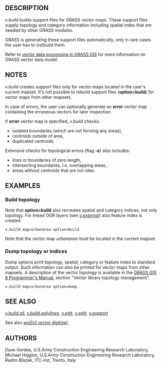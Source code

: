 ## DESCRIPTION

*v.build* builds support files for GRASS vector maps. These support
files supply topology and category information including spatial index
that are needed by other GRASS modules.

GRASS is generating these support files automatically, only in rare
cases the user has to (re)build them.

Refer to [vector data processing in GRASS GIS](vectorintro.md) for more
information on GRASS vector data model.

## NOTES

*v.build* creates support files only for vector maps located in the
user's current mapset. It's not possible to rebuild support files
(**option=build**) for vector maps from other mapsets.

In case of errors, the user can optionally generate an **error** vector
map containing the erroneous vectors for later inspection.

If **error** vector map is specified, *v.build* checks:

- isolated boundaries (which are not forming any areas),
- centroids outside of area,
- duplicated centroids.

Extensive checks for topological errors (flag **-e**) also includes:

- lines or boundaries of zero length,
- intersecting boundaries, i.e. overlapping areas,
- areas without centroids that are not isles.

## EXAMPLES

### Build topology

Note that **option=build** also recreates spatial and category indices,
not only topology. For linked OGR layers (see
*[v.external](v.external.md)*) also feature index is created.

```shell
v.build map=urbanarea option=build
```

Note that the vector map *urbanarea* must be located in the current
mapset.

### Dump topology or indices

Dump options print topology, spatial, category or feature index to
standard output. Such information can also be printed for vector maps
from other mapsets. A description of the vector topology is available in
the [GRASS GIS 8 Programmer's
Manual](https://grass.osgeo.org/programming8/vlibTopology.html), section
"Vector library topology management".

```shell
v.build map=urbanarea option=dump
```

## SEE ALSO

*[v.build.all](v.build.all.md),
[v.build.polylines](v.build.polylines.md), [v.edit](v.edit.md),
[v.split](v.split.md), [v.support](v.support.md)*

See also *[wxGUI vector digitizer](wxGUI.vdigit.md)*.

## AUTHORS

Dave Gerdes, U.S.Army Construction Engineering Research Laboratory,
Michael Higgins, U.S.Army Construction Engineering Research
Laboratory,
Radim Blazek, ITC-irst, Trento, Italy
